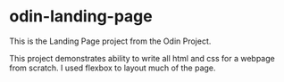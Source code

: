 # odin-landing-page
This is the Landing Page project from the Odin Project. 

This project demonstrates ability to write all html and css for a webpage from scratch. I used flexbox to layout much of the page.